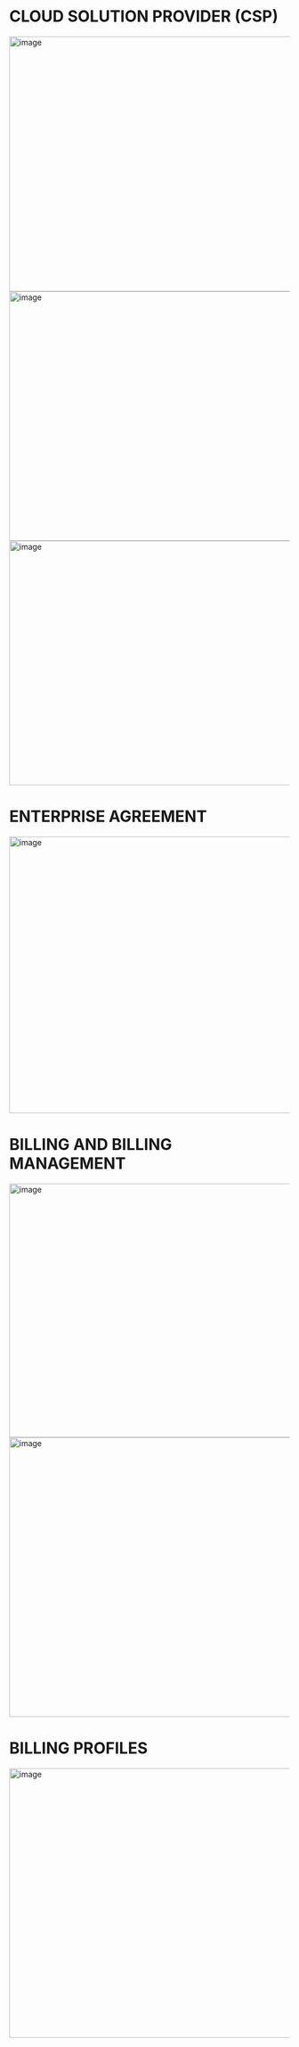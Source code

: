 # CLOUD SOLUTION PROVIDER (CSP)

<img width="839" height="457" alt="image" src="https://github.com/user-attachments/assets/341c99a6-a903-4a52-b5ee-92e078fabeef" />


<img width="838" height="447" alt="image" src="https://github.com/user-attachments/assets/5b63c692-3d20-4d8f-bad6-46f4438533b1" />


<img width="810" height="438" alt="image" src="https://github.com/user-attachments/assets/f2c09fb3-e6a4-40fb-a322-034c689c6f86" />




# ENTERPRISE AGREEMENT

<img width="808" height="496" alt="image" src="https://github.com/user-attachments/assets/60df00e1-1236-4518-8054-f63b5eaf595b" />



# BILLING AND BILLING MANAGEMENT


<img width="820" height="455" alt="image" src="https://github.com/user-attachments/assets/e7832a94-321a-426c-8080-8ba120ef0892" />


<img width="878" height="501" alt="image" src="https://github.com/user-attachments/assets/c3ce60d2-8ae4-4430-be29-4c7f916e08b0" />




# BILLING PROFILES

<img width="789" height="483" alt="image" src="https://github.com/user-attachments/assets/c072a7fc-bc1f-4780-bbdd-eb49444c2124" />




